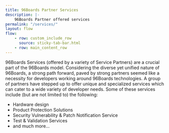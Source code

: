 ```yaml
---
title: 96Boards Partner Services
description: |-
    96Boards Partner offered services
permalink: "/services/"
layout: flow
flow:
    - row: custom_include_row
      source: sticky-tab-bar.html
    - row: main_content_row
---
```

96Boards Services (offered by a variety of Service Partners) are a crucial part of the 96Boards model. Considering the diverse yet unified nature of 96Boards, a strong path forward, paved by strong partners seemed like a necessity for developers working around 96Boards technologies. A group of partners have stepped up to offer unique and specialized services which can cater to a wide variety of developer needs. Some of these services include (but are not limited to) the following:

- Hardware design
- Product Protection Solutions
- Security Vulnerability &amp; Patch Notification Service
- Test & Validation Services
- and much more...
